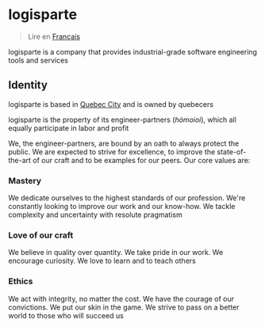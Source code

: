 # logisparte

> Lire en [Français](/profile/README.fr.md)

logisparte is a company that provides industrial-grade software engineering tools and services

## Identity

logisparte is based in [Quebec City](https://en.wikipedia.org/wiki/Quebec_City) and is owned by
quebecers

logisparte is the property of its engineer-partners (_hómoioi_), which all equally participate
in labor and profit

We, the engineer-partners, are bound by an oath to always protect the public. We are expected to
strive for excellence, to improve the state-of-the-art of our craft and to be examples for our
peers. Our core values are:

### Mastery

We dedicate ourselves to the highest standards of our profession. We're constantly looking to
improve our work and our know-how. We tackle complexity and uncertainty with resolute pragmatism

### Love of our craft

We believe in quality over quantity. We take pride in our work. We encourage curiosity. We love
to learn and to teach others

### Ethics

We act with integrity, no matter the cost. We have the courage of our convictions. We put our
skin in the game. We strive to pass on a better world to those who will succeed us
